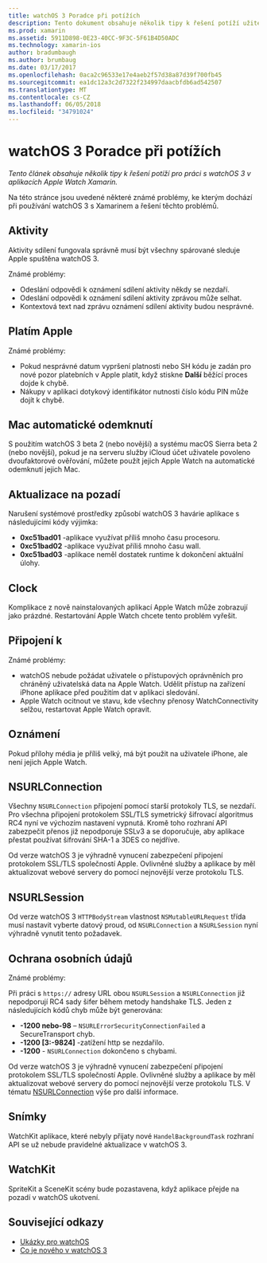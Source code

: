 ```yaml
---
title: watchOS 3 Poradce při potížích
description: Tento dokument obsahuje několik tipy k řešení potíží užitečná při práci s watchOS 3 v Xamarin. Tipy se týkají aktivity, dotykový identifikátor, aktualizace na pozadí, NSURLConnection, ochrany osobních údajů a další.
ms.prod: xamarin
ms.assetid: 5911D898-0E23-40CC-9F3C-5F61B4D50ADC
ms.technology: xamarin-ios
author: bradumbaugh
ms.author: brumbaug
ms.date: 03/17/2017
ms.openlocfilehash: 0aca2c96533e17e4aeb2f57d38a87d39f700fb45
ms.sourcegitcommit: ea1dc12a3c2d7322f234997daacbfdb6ad542507
ms.translationtype: MT
ms.contentlocale: cs-CZ
ms.lasthandoff: 06/05/2018
ms.locfileid: "34791024"
---
```

# <a name="watchos-3-troubleshooting"></a>watchOS 3 Poradce při potížích

_Tento článek obsahuje několik tipy k řešení potíží pro práci s watchOS 3 v aplikacích Apple Watch Xamarin._

Na této stránce jsou uvedené některé známé problémy, ke kterým dochází při používání watchOS 3 s Xamarinem a řešení těchto problémů.

## <a name="activities"></a>Aktivity

Aktivity sdílení fungovala správně musí být všechny spárované sleduje Apple spuštěna watchOS 3.

Známé problémy:

- Odeslání odpovědi k oznámení sdílení aktivity někdy se nezdaří.
- Odeslání odpovědi k oznámení sdílení aktivity zprávou může selhat.
- Kontextová text nad zprávu oznámení sdílení aktivity budou nesprávné.

## <a name="apple-pay"></a>Platím Apple

Známé problémy:

- Pokud nesprávné datum vypršení platnosti nebo SH kódu je zadán pro nové pozor platebních v Apple platit, když stiskne **Další** běžící proces dojde k chybě.
- Nákupy v aplikaci dotykový identifikátor nutnosti číslo kódu PIN může dojít k chybě.

## <a name="auto-mac-unlock"></a>Mac automatické odemknutí

S použitím watchOS 3 beta 2 (nebo novější) a systému macOS Sierra beta 2 (nebo novější), pokud je na serveru služby iCloud účet uživatele povoleno dvoufaktorové ověřování, můžete použít jejich Apple Watch na automatické odemknutí jejich Mac.

## <a name="background-refresh"></a>Aktualizace na pozadí

Narušení systémové prostředky způsobí watchOS 3 havárie aplikace s následujícími kódy výjimka:

- **0xc51bad01** -aplikace využívat příliš mnoho času procesoru.
- **0xc51bad02** -aplikace využívat příliš mnoho času wall.
- **0xc51bad03** -aplikace neměl dostatek runtime k dokončení aktuální úlohy.

## <a name="clock"></a>Clock

Komplikace z nově nainstalovaných aplikací Apple Watch může zobrazují jako prázdné. Restartování Apple Watch chcete tento problém vyřešit.

## <a name="connectivity"></a>Připojení k

Známé problémy:

- watchOS nebude požádat uživatele o přístupových oprávněních pro chráněný uživatelská data na Apple Watch. Udělit přístup na zařízení iPhone aplikace před použitím dat v aplikaci sledování.
- Apple Watch ocitnout ve stavu, kde všechny přenosy WatchConnectivity selžou, restartovat Apple Watch opravit.

## <a name="notifications"></a>Oznámení

Pokud přílohy média je příliš velký, má být použit na uživatele iPhone, ale není jejich Apple Watch.

## <a name="nsurlconnection"></a>NSURLConnection

Všechny `NSURLConnection` připojení pomocí starší protokoly TLS, se nezdaří. Pro všechna připojení protokolem SSL/TLS symetrický šifrovací algoritmus RC4 nyní ve výchozím nastavení vypnutá. Kromě toho rozhraní API zabezpečit přenos již nepodporuje SSLv3 a se doporučuje, aby aplikace přestat používat šifrování SHA-1 a 3DES co nejdříve.

Od verze watchOS 3 je výhradně vynucení zabezpečení připojení protokolem SSL/TLS společností Apple. Ovlivněné služby a aplikace by měl aktualizovat webové servery do pomocí nejnovější verze protokolu TLS.

## <a name="nsurlsession"></a>NSURLSession

Od verze watchOS 3 `HTTPBodyStream` vlastnost `NSMutableURLRequest` třída musí nastavit vyberte datový proud, od `NSURLConnection` a `NSURLSession` nyní výhradně vynutit tento požadavek.

## <a name="privacy"></a>Ochrana osobních údajů

Známé problémy:

Při práci s `https://` adresy URL obou `NSURLSession` a `NSURLConnection` již nepodporují RC4 sady šifer během metody handshake TLS. Jeden z následujících kódů chyb může být generována:

- **-1200 nebo-98** – `NSURLErrorSecurityConnectionFailed` a SecureTransport chyb.
- **-1200 [3:-9824]** -zatížení http se nezdařilo.
- **-1200**  -  `NSURLConnection` dokončeno s chybami.

Od verze watchOS 3 je výhradně vynucení zabezpečení připojení protokolem SSL/TLS společností Apple. Ovlivněné služby a aplikace by měl aktualizovat webové servery do pomocí nejnovější verze protokolu TLS. V tématu [NSURLConnection](#NSURLConnection) výše pro další informace.

## <a name="snapshots"></a>Snímky

WatchKit aplikace, které nebyly přijaty nové `HandelBackgroundTask` rozhraní API se už nebude pravidelné aktualizace v watchOS 3. 

## <a name="watchkit"></a>WatchKit

SpriteKit a SceneKit scény bude pozastavena, když aplikace přejde na pozadí v watchOS ukotvení.

## <a name="related-links"></a>Související odkazy

- [Ukázky pro watchOS](https://developer.xamarin.com/samples/watchos/all/)
- [Co je nového v watchOS 3](https://developer.apple.com/library/prerelease/content/releasenotes/General/WhatsNewInwatchOS/Articles/watchOS3.html#//apple_ref/doc/uid/TP40017085-SW1)
